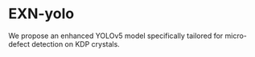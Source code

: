 # EXN-yolo
We propose an enhanced YOLOv5 model specifically tailored for micro-defect detection on KDP crystals.
